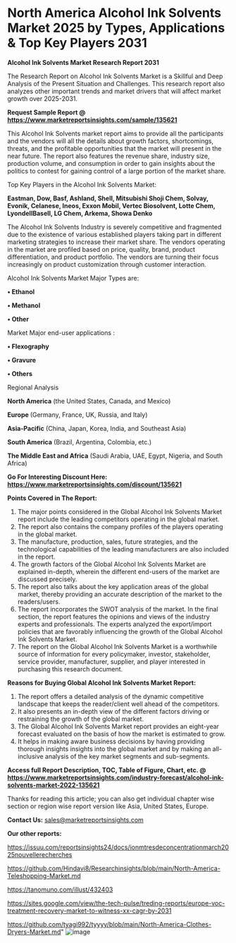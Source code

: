 # North America Alcohol Ink Solvents Market 2025 by Types, Applications & Top Key Players 2031

<strong>Alcohol Ink Solvents Market Research Report 2031</strong>

The Research Report on Alcohol Ink Solvents Market is a Skillful and Deep Analysis of the Present Situation and Challenges. This research report also analyzes other important trends and market drivers that will affect market growth over 2025-2031.

<strong>Request Sample Report @ <a href=https://www.marketreportsinsights.com/sample/135621>https://www.marketreportsinsights.com/sample/135621</a></strong>

This Alcohol Ink Solvents market report aims to provide all the participants and the vendors will all the details about growth factors, shortcomings, threats, and the profitable opportunities that the market will present in the near future. The report also features the revenue share, industry size, production volume, and consumption in order to gain insights about the politics to contest for gaining control of a large portion of the market share.

Top Key Players in the Alcohol Ink Solvents Market:

<strong>Eastman, Dow, Basf, Ashland, Shell, Mitsubishi Shoji Chem, Solvay, Evonik, Celanese, Ineos, Exxon Mobil, Vertec Biosolvent, Lotte Chem, LyondellBasell, LG Chem, Arkema, Showa Denko</strong>

The Alcohol Ink Solvents Industry is severely competitive and fragmented due to the existence of various established players taking part in different marketing strategies to increase their market share. The vendors operating in the market are profiled based on price, quality, brand, product differentiation, and product portfolio. The vendors are turning their focus increasingly on product customization through customer interaction.

Alcohol Ink Solvents Market Major Types are:

<strong>• Ethanol

• Methanol

• Other</strong>

Market Major end-user applications :

<strong>• Flexography

• Gravure

• Others</strong>

Regional Analysis

</u><strong><b>North America</b></strong> (the United States, Canada, and Mexico)

<strong><b>Europe </b></strong>(Germany, France, UK, Russia, and Italy)

<strong><b>Asia-Pacific</b></strong> (China, Japan, Korea, India, and Southeast Asia)

<strong><b>South America</b></strong> (Brazil, Argentina, Colombia, etc.)

<strong><b>The Middle East and Africa</b></strong> (Saudi Arabia, UAE, Egypt, Nigeria, and South Africa)

<strong>Go For Interesting Discount Here: <a href=https://www.marketreportsinsights.com/discount/135621>https://www.marketreportsinsights.com/discount/135621</a></strong>

<strong>Points Covered in The Report:</strong>
<ol>
  <li>The major points considered in the Global Alcohol Ink Solvents Market report include the leading competitors operating in the global market.</li>
  <li>The report also contains the company profiles of the players operating in the global market.</li>
  <li>The manufacture, production, sales, future strategies, and the technological capabilities of the leading manufacturers are also included in the report.</li>
  <li>The growth factors of the Global Alcohol Ink Solvents Market are explained in-depth, wherein the different end-users of the market are discussed precisely.</li>
  <li>The report also talks about the key application areas of the global market, thereby providing an accurate description of the market to the readers/users.</li>
  <li>The report incorporates the SWOT analysis of the market. In the final section, the report features the opinions and views of the industry experts and professionals. The experts analyzed the export/import policies that are favorably influencing the growth of the Global Alcohol Ink Solvents Market.</li>
  <li>The report on the Global Alcohol Ink Solvents Market is a worthwhile source of information for every policymaker, investor, stakeholder, service provider, manufacturer, supplier, and player interested in purchasing this research document.</li>
</ol>
<strong>Reasons for Buying Global Alcohol Ink Solvents Market Report:</strong>

<ol>
  <li>The report offers a detailed analysis of the dynamic competitive landscape that keeps the reader/client well ahead of the competitors.</li>
  <li>It also presents an in-depth view of the different factors driving or restraining the growth of the global market.</li>
  <li>The Global Alcohol Ink Solvents Market report provides an eight-year forecast evaluated on the basis of how the market is estimated to grow.</li>
  <li>It helps in making aware business decisions by having providing thorough insights insights into the global market and by making an all-inclusive analysis of the key market segments and sub-segments.</li>
</ol>
<strong>Access full Report Description, TOC, Table of Figure, Chart, etc. @ <a href=https://www.marketreportsinsights.com/industry-forecast/alcohol-ink-solvents-market-2022-135621>https://www.marketreportsinsights.com/industry-forecast/alcohol-ink-solvents-market-2022-135621</a></strong>


Thanks for reading this article; you can also get individual chapter wise section or region wise report version like Asia, United States, Europe.

<strong>Contact Us:</strong>
sales@marketreportsinsights.com

<strong>Our other reports:</strong>

<a href=https://issuu.com/reportsinsights24/docs/ionmtresdeconcentrationmarch2025nouvellerecherches>https://issuu.com/reportsinsights24/docs/ionmtresdeconcentrationmarch2025nouvellerecherches</a>

<a href=https://github.com/Hindavi8/Researchinsights/blob/main/North-America-Teleshopping-Market.md>https://github.com/Hindavi8/Researchinsights/blob/main/North-America-Teleshopping-Market.md</a>

<a href=https://tanomuno.com/illust/432403>https://tanomuno.com/illust/432403</a>

<a href=https://sites.google.com/view/the-tech-pulse/treding-reports/europe-voc-treatment-recovery-market-to-witness-xx-cagr-by-2031>https://sites.google.com/view/the-tech-pulse/treding-reports/europe-voc-treatment-recovery-market-to-witness-xx-cagr-by-2031</a>

<a href=https://github.com/tyagi992/tyyyy/blob/main/North-America-Clothes-Dryers-Market.md>https://github.com/tyagi992/tyyyy/blob/main/North-America-Clothes-Dryers-Market.md</a>"
![image](https://github.com/user-attachments/assets/f5cad43f-a5cc-4193-b02d-38adf8a85cc9)
